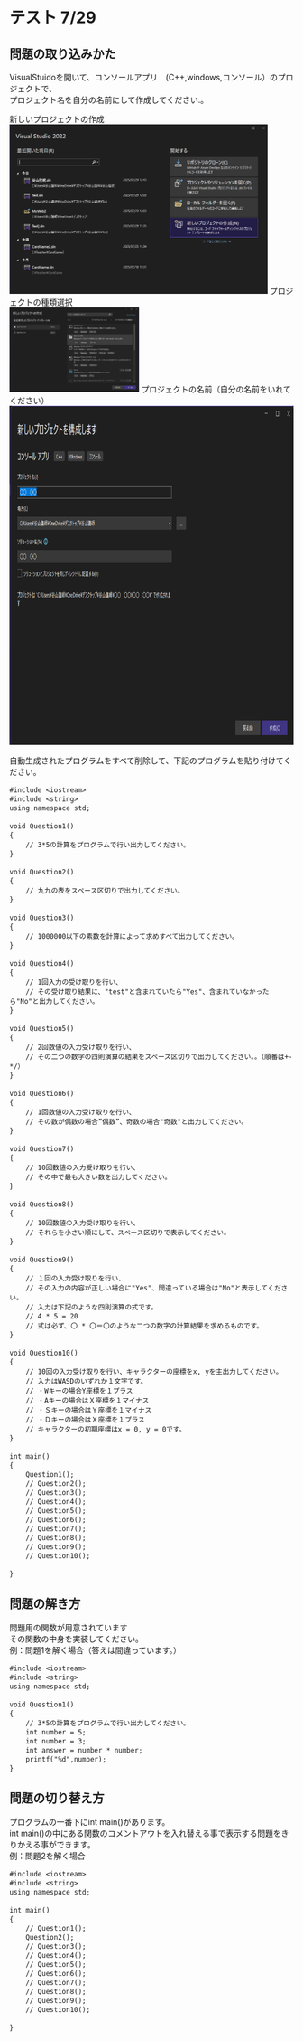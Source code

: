 # テスト 7/29　

## 問題の取り込みかた
VisualStuidoを開いて、コンソールアプリ　(C++,windows,コンソール）のプロジェクトで、<br>
プロジェクト名を自分の名前にして作成してください.。


新しいプロジェクトの作成<br>
<img src="Image/VS_HowCreate_1.png" height="300">
プロジェクトの種類選択<br>
<img src="Image/VS_HowCreate_2.png" height="150">
プロジェクトの名前（自分の名前をいれてください）<br>
<img src="Image/VS_HowCreate_3.png" height="600">

自動生成されたプログラムをすべて削除して、下記のプログラムを貼り付けてください。
~~~ clike
#include <iostream>
#include <string>
using namespace std;

void Question1()
{
    // 3*5の計算をプログラムで行い出力してください。
}

void Question2()
{
    // 九九の表をスペース区切りで出力してください。
}

void Question3()
{
    // 1000000以下の素数を計算によって求めすべて出力してください。
}

void Question4()
{
    // 1回入力の受け取りを行い、
    // その受け取り結果に、"test"と含まれていたら"Yes"、含まれていなかったら"No"と出力してください。
}

void Question5()
{
    // 2回数値の入力受け取りを行い、
    // その二つの数字の四則演算の結果をスペース区切りで出力してください。。（順番は+-*/）
}

void Question6()
{
    // 1回数値の入力受け取りを行い、
    // その数が偶数の場合”偶数”、奇数の場合"奇数"と出力してください。
}

void Question7()
{
    // 10回数値の入力受け取りを行い、
    // その中で最も大きい数を出力してください。
}

void Question8()
{
    // 10回数値の入力受け取りを行い、
    // それらを小さい順にして、スペース区切りで表示してください。
}

void Question9()
{
    // １回の入力受け取りを行い、
    // その入力の内容が正しい場合に"Yes"、間違っている場合は"No"と表示してください。
    // 入力は下記のような四則演算の式です。
    // 4 * 5 = 20
    // 式は必ず、〇 * 〇＝〇のような二つの数字の計算結果を求めるものです。
}

void Question10()
{
    // 10回の入力受け取りを行い、キャラクターの座標をx, yを主出力してください。
    // 入力はWASDのいずれか１文字です。
    // ・Wキーの場合Y座標を１プラス
    // ・Aキーの場合はＸ座標を１マイナス
    // ・Ｓキーの場合はＹ座標を１マイナス
    // ・Ｄキーの場合はＸ座標を１プラス
    // キャラクターの初期座標はx = 0, y = 0です。
}

int main()
{
    Question1();
    // Question2();
    // Question3();
    // Question4();
    // Question5();
    // Question6();
    // Question7();
    // Question8();
    // Question9();
    // Question10();

}

~~~

## 問題の解き方
問題用の関数が用意されています<br>
その関数の中身を実装してください。<br>
例：問題1を解く場合（答えは間違っています。）<br>

~~~ clike
#include <iostream>
#include <string>
using namespace std;

void Question1()
{
    // 3*5の計算をプログラムで行い出力してください。
    int number = 5;
    int number = 3;
    int answer = number * number;
    printf("%d",number);
}
~~~

## 問題の切り替え方
プログラムの一番下にint main()があります。<br>
int main()の中にある関数のコメントアウトを入れ替える事で表示する問題をきりかえる事ができます。<br>
例：問題2を解く場合
~~~ clike
#include <iostream>
#include <string>
using namespace std;

int main()
{
    // Question1();
    Question2();
    // Question3();
    // Question4();
    // Question5();
    // Question6();
    // Question7();
    // Question8();
    // Question9();
    // Question10();

}
~~~